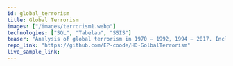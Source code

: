 ```yaml
---
id: global_terrorism
title: Global Terrorism
images: ["/images/terrorism1.webp"]
technologies: ["SQL", "Tabelau", "SSIS"]
teaser: "Analysis of global terrorism in 1970 – 1992, 1994 – 2017. Includes: analysis of data quality, data normalization and data analisis"
repo_link: "https://github.com/EP-coode/HD-GolbalTerrorism"
live_sample_link:
---
```

